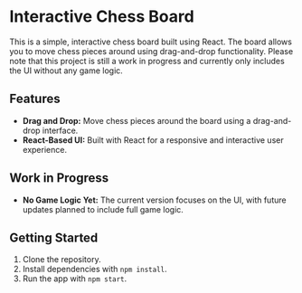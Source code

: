 # Interactive Chess Board

This is a simple, interactive chess board built using React. The board allows you to move chess pieces around using drag-and-drop functionality. Please note that this project is still a work in progress and currently only includes the UI without any game logic.

## Features

- **Drag and Drop:** Move chess pieces around the board using a drag-and-drop interface.
- **React-Based UI:** Built with React for a responsive and interactive user experience.

## Work in Progress

- **No Game Logic Yet:** The current version focuses on the UI, with future updates planned to include full game logic.

## Getting Started

1. Clone the repository.
2. Install dependencies with `npm install`.
3. Run the app with `npm start`.
